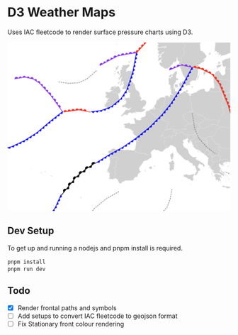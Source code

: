 # D3 Weather Maps
Uses IAC fleetcode to render surface pressure charts using D3.

![example generated surface map](doc/example.png)

## Dev Setup
To get up and running a nodejs and pnpm install is required.
```
pnpm install
pnpm run dev
```

## Todo
- [x] Render frontal paths and symbols
- [ ] Add setups to convert IAC fleetcode to geojson format
- [ ] Fix Stationary front colour rendering